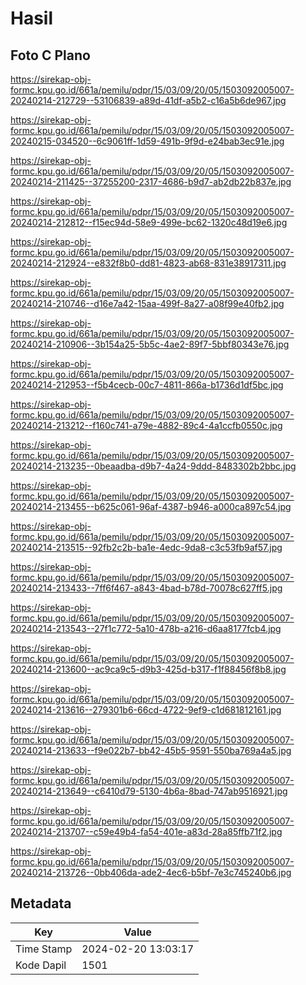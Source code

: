 # Hasil

## Foto C Plano

https://sirekap-obj-formc.kpu.go.id/661a/pemilu/pdpr/15/03/09/20/05/1503092005007-20240214-212729--53106839-a89d-41df-a5b2-c16a5b6de967.jpg

https://sirekap-obj-formc.kpu.go.id/661a/pemilu/pdpr/15/03/09/20/05/1503092005007-20240215-034520--6c9061ff-1d59-491b-9f9d-e24bab3ec91e.jpg

https://sirekap-obj-formc.kpu.go.id/661a/pemilu/pdpr/15/03/09/20/05/1503092005007-20240214-211425--37255200-2317-4686-b9d7-ab2db22b837e.jpg

https://sirekap-obj-formc.kpu.go.id/661a/pemilu/pdpr/15/03/09/20/05/1503092005007-20240214-212812--f15ec94d-58e9-499e-bc62-1320c48d19e6.jpg

https://sirekap-obj-formc.kpu.go.id/661a/pemilu/pdpr/15/03/09/20/05/1503092005007-20240214-212924--e832f8b0-dd81-4823-ab68-831e38917311.jpg

https://sirekap-obj-formc.kpu.go.id/661a/pemilu/pdpr/15/03/09/20/05/1503092005007-20240214-210746--d16e7a42-15aa-499f-8a27-a08f99e40fb2.jpg

https://sirekap-obj-formc.kpu.go.id/661a/pemilu/pdpr/15/03/09/20/05/1503092005007-20240214-210906--3b154a25-5b5c-4ae2-89f7-5bbf80343e76.jpg

https://sirekap-obj-formc.kpu.go.id/661a/pemilu/pdpr/15/03/09/20/05/1503092005007-20240214-212953--f5b4cecb-00c7-4811-866a-b1736d1df5bc.jpg

https://sirekap-obj-formc.kpu.go.id/661a/pemilu/pdpr/15/03/09/20/05/1503092005007-20240214-213212--f160c741-a79e-4882-89c4-4a1ccfb0550c.jpg

https://sirekap-obj-formc.kpu.go.id/661a/pemilu/pdpr/15/03/09/20/05/1503092005007-20240214-213235--0beaadba-d9b7-4a24-9ddd-8483302b2bbc.jpg

https://sirekap-obj-formc.kpu.go.id/661a/pemilu/pdpr/15/03/09/20/05/1503092005007-20240214-213455--b625c061-96af-4387-b946-a000ca897c54.jpg

https://sirekap-obj-formc.kpu.go.id/661a/pemilu/pdpr/15/03/09/20/05/1503092005007-20240214-213515--92fb2c2b-ba1e-4edc-9da8-c3c53fb9af57.jpg

https://sirekap-obj-formc.kpu.go.id/661a/pemilu/pdpr/15/03/09/20/05/1503092005007-20240214-213433--7ff6f467-a843-4bad-b78d-70078c627ff5.jpg

https://sirekap-obj-formc.kpu.go.id/661a/pemilu/pdpr/15/03/09/20/05/1503092005007-20240214-213543--27f1c772-5a10-478b-a216-d6aa8177fcb4.jpg

https://sirekap-obj-formc.kpu.go.id/661a/pemilu/pdpr/15/03/09/20/05/1503092005007-20240214-213600--ac9ca9c5-d9b3-425d-b317-f1f88456f8b8.jpg

https://sirekap-obj-formc.kpu.go.id/661a/pemilu/pdpr/15/03/09/20/05/1503092005007-20240214-213616--279301b6-66cd-4722-9ef9-c1d681812161.jpg

https://sirekap-obj-formc.kpu.go.id/661a/pemilu/pdpr/15/03/09/20/05/1503092005007-20240214-213633--f9e022b7-bb42-45b5-9591-550ba769a4a5.jpg

https://sirekap-obj-formc.kpu.go.id/661a/pemilu/pdpr/15/03/09/20/05/1503092005007-20240214-213649--c6410d79-5130-4b6a-8bad-747ab9516921.jpg

https://sirekap-obj-formc.kpu.go.id/661a/pemilu/pdpr/15/03/09/20/05/1503092005007-20240214-213707--c59e49b4-fa54-401e-a83d-28a85ffb71f2.jpg

https://sirekap-obj-formc.kpu.go.id/661a/pemilu/pdpr/15/03/09/20/05/1503092005007-20240214-213726--0bb406da-ade2-4ec6-b5bf-7e3c745240b6.jpg


## Metadata

| Key        | Value               |
| ---------- | ------------------- |
| Time Stamp | 2024-02-20 13:03:17 |
| Kode Dapil | 1501                |




